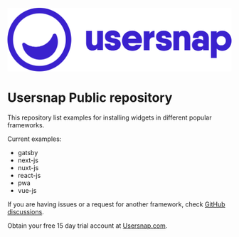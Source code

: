 ![usersnap](./usersnap.svg "Usersnap")
# Usersnap Public repository

This repository list examples for installing widgets in different popular frameworks.


Current examples:
 - gatsby
 - next-js
 - nuxt-js
 - react-js
 - pwa
 - vue-js
 
 If you are having issues or a request for another framework, check [GitHub discussions](https://github.com/usersnap/public/issues).

Obtain your free 15 day trial account at [Usersnap.com](https://usersnap.com).
